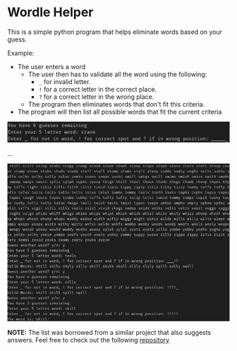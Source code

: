 # Wordle Helper

This is a simple python program that helps eliminate words based on your guess.

Example:

- The user enters a word
	- The user then has to validate all the word using the following:
		- `_` for invalid letter.
		- `!` for a correct letter in the correct place.
		- `?` for a correct letter in the wrong place.
	- The program then eliminates words that don't fit this criteria.
- The program will then list all possible words that fit the current criteria

![First guess](./pics/Screenshot_2022-02-06_23-15-56.png)

...

![Successful guesses](./pics/Screenshot_2022-02-06_23-17-00.png)


**NOTE:** The list was borrowed from a similar project that also suggests answers. Feel free to check out the following [repository](https://github.com/mattdodge/wordle_bot)
